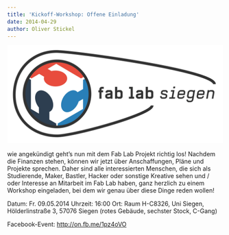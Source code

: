 ```yaml
---
title: 'Kickoff-Workshop: Offene Einladung'
date: 2014-04-29
author: Oliver Stickel
---
```

![](images/fablabsiegen-logo-old.jpg)

wie angekündigt geht’s nun mit dem Fab Lab Projekt richtig los! Nachdem die Finanzen stehen, können wir jetzt über Anschaffungen, Pläne und Projekte sprechen. Daher sind alle interessierten Menschen, die sich als Studierende, Maker, Bastler, Hacker oder sonstige Kreative sehen und / oder Interesse an Mitarbeit im Fab Lab haben, ganz herzlich zu einem Workshop eingeladen, bei dem wir genau über diese Dinge reden wollen!

Datum: Fr. 09.05.2014
Uhrzeit: 16:00
Ort: Raum H-C8326, Uni Siegen, Hölderlinstraße 3, 57076 Siegen (rotes Gebäude, sechster Stock, C-Gang)


Facebook-Event: http://on.fb.me/1pz4oVO
